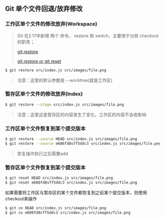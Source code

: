 ## Git 单个文件回退/放弃修改

### 工作区单个文件的修改放弃(Workspace)

> Git 在2.17中新增 两个 命令， restore 和 switch，主要用于分担 checkout 的职责；
>
>[git restore](https://git-scm.com/docs/git-restore)
>
>[git restore or git reset](https://stackoverflow.com/questions/58003030/what-is-the-git-restore-command-and-what-is-the-difference-between-git-restor)

```bash
$ git restore src/index.js src/images/file.png
```

> 注意：这里的默认参数是 --worktree(就是工作区)

### 暂存区单个文件的修改放弃(Index)

```bash
$ git restore --stage src/index.js src/images/file.png
```

> 注意：这里这是暂存区的内容发生了变化，工作区的内容不会收影响

### 工作区单个文件恢复到某个提交版本

```bash
$ git restore --source HEAD src/index.js src/images/file.png
$ git restore --source e686fd8sff5ddc3 src/index.js src/images/file.png
```

> 恢复操作执行之后需要add

### 暂存区单个文件恢复到某个提交版本

```bash
$ git reset HEAD src/index.js src/images/file.png
$ git reset e686fd8sff5ddc3 src/index.js src/images/file.png
```

如果需要将工作区与暂存区的某个文件都恢复到之前某个提交版本，则使用checkout来操作

```bash
$ git co HEAD src/index.js src/images/file.png
$ git co e686fd8sff5ddc3 src/index.js src/images/file.png
```
